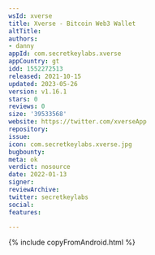 ```yaml
---
wsId: xverse
title: Xverse - Bitcoin Web3 Wallet
altTitle: 
authors:
- danny
appId: com.secretkeylabs.xverse
appCountry: gt
idd: 1552272513
released: 2021-10-15
updated: 2023-05-26
version: v1.16.1
stars: 0
reviews: 0
size: '39533568'
website: https://twitter.com/xverseApp
repository: 
issue: 
icon: com.secretkeylabs.xverse.jpg
bugbounty: 
meta: ok
verdict: nosource
date: 2022-01-13
signer: 
reviewArchive: 
twitter: secretkeylabs
social: 
features: 

---
```


{% include copyFromAndroid.html %}

